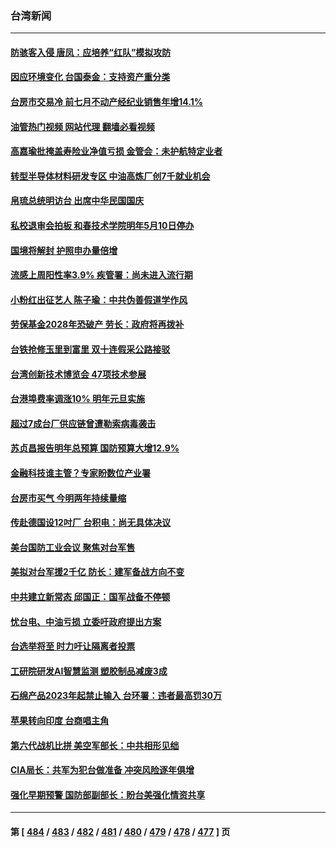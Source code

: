 ### 台湾新闻
---
#### [防骇客入侵 唐凤：应培养“红队”模拟攻防](../../pages/ncid1349361/n13838796.md?10051245) 
#### [因应环境变化 台国泰金：支持资产重分类](../../pages/ncid1349361/n13838754.md?10051245) 
#### [台房市交易冷 前七月不动产经纪业销售年增14.1%](../../pages/ncid1349361/n13838753.md?10051245) 
#### [油管热门视频 网站代理 翻墙必看视频](http://209.222.30.114:81/youtube.html?10051245)
#### [高嘉瑜批掩盖寿险业净值亏损 金管会：未护航特定业者](../../pages/ncid1349361/n13838751.md?10051245) 
#### [转型半导体材料研发专区 中油高炼厂创7千就业机会](../../pages/ncid1349361/n13838817.md?10051245) 
#### [帛琉总统明访台 出席中华民国国庆](../../pages/ncid1349361/n13838795.md?10051245) 
#### [私校退审会拍板 和春技术学院明年5月10日停办](../../pages/ncid1349361/n13838801.md?10051245) 
#### [国境将解封 护照申办量倍增](../../pages/ncid1349361/n13838797.md?10051245) 
#### [流感上周阳性率3.9% 疾管署：尚未进入流行期](../../pages/ncid1349361/n13838800.md?10051245) 
#### [小粉红出征艺人 陈子瑜：中共伪善假道学作风](../../pages/ncid1349361/n13838804.md?10051245) 
#### [劳保基金2028年恐破产 劳长：政府将再拨补](../../pages/ncid1349361/n13838809.md?10051245) 
#### [台铁抢修玉里到富里 双十连假采公路接驳](../../pages/ncid1349361/n13838810.md?10051245) 
#### [台湾创新技术博览会 47项技术参展](../../pages/ncid1349361/n13838812.md?10051245) 
#### [台港埠费率调涨10% 明年元旦实施](../../pages/ncid1349361/n13838813.md?10051245) 
#### [超过7成台厂供应链曾遭勒索病毒袭击](../../pages/ncid1349361/n13838815.md?10051245) 
#### [苏贞昌报告明年总预算 国防预算大增12.9%](../../pages/ncid1349361/n13838734.md?10051245) 
#### [金融科技谁主管？专家盼数位产业署](../../pages/ncid1349361/n13838736.md?10051245) 
#### [台房市买气 今明两年持续量缩](../../pages/ncid1349361/n13838749.md?10051245) 
#### [传赴德国设12吋厂 台积电：尚无具体决议](../../pages/ncid1349361/n13838755.md?10051245) 
#### [美台国防工业会议 聚焦对台军售](../../pages/ncid1349361/n13838701.md?10051245) 
#### [美拟对台军援2千亿 防长：建军备战方向不变](../../pages/ncid1349361/n13838687.md?10051245) 
#### [中共建立新常态 邱国正：国军战备不停顿](../../pages/ncid1349361/n13838668.md?10051245) 
#### [忧台电、中油亏损 立委吁政府提出方案](../../pages/ncid1349361/n13838672.md?10051245) 
#### [台选举将至 时力吁让隔离者投票](../../pages/ncid1349361/n13838676.md?10051245) 
#### [工研院研发AI智慧监测 塑胶制品减废3成](../../pages/ncid1349361/n13838638.md?10051245) 
#### [石绵产品2023年起禁止输入 台环署：违者最高罚30万](../../pages/ncid1349361/n13838654.md?10051245) 
#### [苹果转向印度 台商唱主角](../../pages/ncid1349361/n13838473.md?10051245) 
#### [第六代战机比拼 美空军部长：中共相形见绌](../../pages/ncid1349361/n13838681.md?10051245) 
#### [CIA局长：共军为犯台做准备 冲突风险逐年俱增](../../pages/ncid1349361/n13837946.md?10051245) 
#### [强化早期预警 国防部副部长：盼台美强化情资共享](../../pages/ncid1349361/n13838640.md?10051245) 

---
#### 第 [ [484](./484.md?10051245) / [483](./483.md?10051245) / [482](./482.md?10051245) / [481](./481.md?10051245) / [480](./480.md?10051245) / [479](./479.md?10051245) / [478](./478.md?10051245) / [477](./477.md?10051245) ] 页

